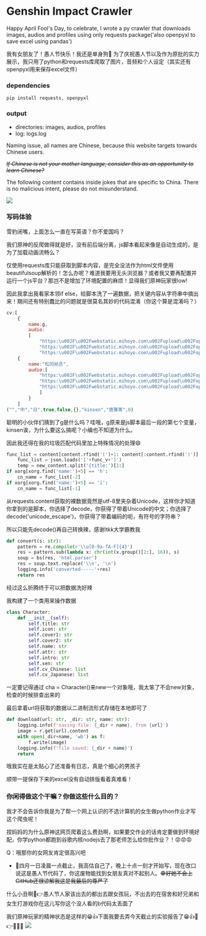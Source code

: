 # Genshin Impact Crawler

 Happy April Fool's Day, to celebrate, I wrote a py crawler that downloads images, audios and profiles using only requests package('also openpyxl to save excel using pandas')
 
 我有女朋友了！愚人节快乐！我还是单身狗🙂  为了庆祝愚人节以及作为原批的实力展示，我只用了python和requests库爬取了图片，音频和个人设定（其实还有openpyxl用来保存excel文件）

### dependencies

```
pip install requests, openpyxl
```

### output

- directories: images, audios, profiles
- log: logs.log

Naming issue, all names are Chinese, because this website targets towards Chinese users. 

~~*If Chinese is not your mother language, consider this as an opportunity to learn Chinese?*~~ 

The following content contains inside jokes that are specific to China. There is no malicious intent, please do not misunderstand.

![](https://s3.bmp.ovh/imgs/2023/04/01/9d37b6db6d478961.jpg)

### 写码体验

雪豹闭嘴，上面怎么一直在写英语？你不爱国吗？

我们原神的反爬做得就是好，没有前后端分离，js脚本看起来像是自动生成的，是为了加载动画流畅么？

仅使用requests库只能获取到脚本内容，是完全没法作为html文件使用beautifulsoup解析的！怎么办呢？难道我要用无头浏览器？或者我又要再配置并运行一个js平台？那岂不是增加了环境配置的麻烦！显得我们原神玩家很low!

因此我拿出我看家本领if else，给脚本洗了一遍数据，把关键内容从字符串中摘出来！期间还有特别蠢比的问题就是很莫名其妙的代码混淆（你这个算是混淆吗？）

```javascript
cv:[
    {
        name:g,
        audio:
        [
            "https:\u002F\u002Fwebstatic.mihoyo.com\u002Fupload\u002Fop-public\u002F2020\u002F02\u002F20\u002F987e7000667c567a29f9abc3d14bb0d5_2911413560906889269.mp3",
            "https:\u002F\u002Fwebstatic.mihoyo.com\u002Fupload\u002Fop-public\u002F2020\u002F02\u002F20\u002F5da4d36bbe53fe5fcd3ce14782cc84ab_5501045953849136389.mp3",
            "https:\u002F\u002Fwebstatic.mihoyo.com\u002Fupload\u002Fop-public\u002F2020\u002F02\u002F20\u002F5a7100c2fbc68452006afa4dbd7f757a_4139067739853698717.mp3"]},
    {
        name:"松冈祯丞",
        audio:[
            "https:\u002F\u002Fwebstatic.mihoyo.com\u002Fupload\u002Fop-public\u002F2020\u002F02\u002F20\u002F402c89fffc5886be0ecf3e5200b3f999_2355186733651359703.mp3",
            "https:\u002F\u002Fwebstatic.mihoyo.com\u002Fupload\u002Fop-public\u002F2020\u002F02\u002F20\u002F9eacc534d687e3f7f26a470b5145783f_38915976500974336.mp3",
            "https:\u002F\u002Fwebstatic.mihoyo.com\u002Fupload\u002Fop-public\u002F2020\u002F02\u002F20\u002Fb2ecb0debf8954bb35925e6bacc06e6c_4187366727687115513.mp3"
            ]
        }
    ]
("","中","日",true,false,{},"kinsen","唐雅菁",0)
```

聪明的小伙伴们猜到了g是什么吗？哇哦，g原来是js脚本最后一段的第七个变量，kinsen诶，为什么要这么搞呢？小编也不知道为什么。

因此我还得在我的垃圾匹配代码里加上特殊情况的处理😄

```python
func_list = content[content.rfind('(')+1: content[:content.rfind(')')].rfind(')')]
    func_list = json.loads('['+func_v+']')
    temp = new_content.split('{title:')[1:]
if xorg[xorg.find('name:')+5] == 'h':
    cn_name = func_list[-2]
if xorg[xorg.find('name:')+5] == 'i':
    cn_name = func_list[-1]
```

从requests.content获取的裸数据竟然是utf-8里夹杂着Unicode，这样你才知道你拿到的是脚本，你选择了decode，你获得了带着Unicode的中文；你选择了decode('unicode_escape')，你获得了带着编码的呃，有符号的字符串？

所以只能先decode()再自己转换辣，感谢ltkk大学霸教我

```python
def convert(s: str):
    pattern = re.compile(r'\\u[0-9a-fA-F]{4}')
    res = pattern.sub(lambda x: chr(int(x.group()[2:], 16)), s)
    soup = bs(res, 'html.parser')
    res = soup.text.replace('\\n', '\n')
    logging.info('converted-----'+res)
    return res
```

经过这么折腾终于可以把数据洗好辣

我构建了一个类用来操作数据

```python
class Character:
    def __init__(self):
        self.title: str
        self.icon: str
        self.cover1: str
        self.cover2: str
        self.name: str
        self.attr: str
        self.intro: str
        self.sen: str
        self.cv_Chinese: list
        self.cv_Japanese: list
```

一定要记得通过 cha = Character()来new一个对象哦，我太笨了不会new对象，检查的时候排查出来的

最后拿着url将获取的数据以二进制流形式存储在本地即可了

```python
def download(url: str, _dir: str, name: str):
    logging.info(f'saving file: {_dir + name}, from {url}')
    image = r.get(url).content
    with open(_dir+name, 'wb') as f:
        f.write(image)
    logging.info(f'file saved: {_dir + name}')
    return
```

哦我实在是太贴心了还准备有日志，真是个细心的男孩子

顺带一提保存下来的excel没有自动排版看着真难看！

### 你闲得做这个干嘛？你做这些什么目的？

我才不会告诉你我是为了帮一个网上认识的不选计算机的女生做python作业才写这个爬虫呢！

捏妈妈的为什么原神这网页爬着这么费劲啊，如果要交作业的话肯定要做到环境好配，你学python都跑到谷歌内核nodejs去了那老师怎么给你批作业？！😡😡😡

Q：哦那你的女网友肯定很高兴吧

- 🤡四月一日凌晨一点截止，我高估自己了，晚上十点一刻才开始写，现在改口说这是愚人节代码了，你这废物能找到女朋友真对不起别人。~~幸好她不会上GitHub还很谅解我这是我最后的尊严了~~

什么小丑啊🤣👉愚人节人家该出去的都出去跟女孩玩，不出去的在宿舍和好兄弟和女生打游戏你在这儿写你这个没人看的b代码太丢面了

我们原神玩家的精神状态是这样的😁👍下面我要去弄今天截止的实验报告了😁👍🤣👉🤡🤡🤡
![](https://s3.bmp.ovh/imgs/2023/04/01/50323922e605e6e5.jpg)